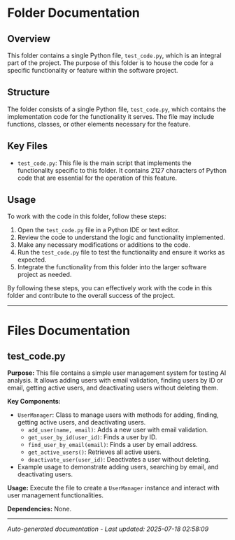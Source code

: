 # Folder Documentation

## Overview
This folder contains a single Python file, `test_code.py`, which is an integral part of the project. The purpose of this folder is to house the code for a specific functionality or feature within the software project.

## Structure
The folder consists of a single Python file, `test_code.py`, which contains the implementation code for the functionality it serves. The file may include functions, classes, or other elements necessary for the feature.

## Key Files
- `test_code.py`: This file is the main script that implements the functionality specific to this folder. It contains 2127 characters of Python code that are essential for the operation of this feature.

## Usage
To work with the code in this folder, follow these steps:
1. Open the `test_code.py` file in a Python IDE or text editor.
2. Review the code to understand the logic and functionality implemented.
3. Make any necessary modifications or additions to the code.
4. Run the `test_code.py` file to test the functionality and ensure it works as expected.
5. Integrate the functionality from this folder into the larger software project as needed.

By following these steps, you can effectively work with the code in this folder and contribute to the overall success of the project.

---

# Files Documentation

## test_code.py

**Purpose:** This file contains a simple user management system for testing AI analysis. It allows adding users with email validation, finding users by ID or email, getting active users, and deactivating users without deleting them.

**Key Components:**
- `UserManager`: Class to manage users with methods for adding, finding, getting active users, and deactivating users.
  - `add_user(name, email)`: Adds a new user with email validation.
  - `get_user_by_id(user_id)`: Finds a user by ID.
  - `find_user_by_email(email)`: Finds a user by email address.
  - `get_active_users()`: Retrieves all active users.
  - `deactivate_user(user_id)`: Deactivates a user without deleting.
- Example usage to demonstrate adding users, searching by email, and deactivating users.

**Usage:** Execute the file to create a `UserManager` instance and interact with user management functionalities.

**Dependencies:** None.

---
*Auto-generated documentation - Last updated: 2025-07-18 02:58:09*
